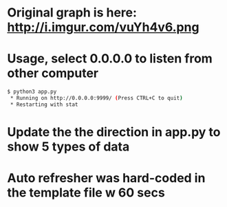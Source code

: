 # Original graph is here: http://i.imgur.com/vuYh4v6.png

# Usage, select 0.0.0.0 to listen from other computer

```bash
$ python3 app.py
 * Running on http://0.0.0.0:9999/ (Press CTRL+C to quit)
 * Restarting with stat
```
# Update the the direction in app.py to show 5 types of data
# Auto refresher was hard-coded in the template file w 60 secs

